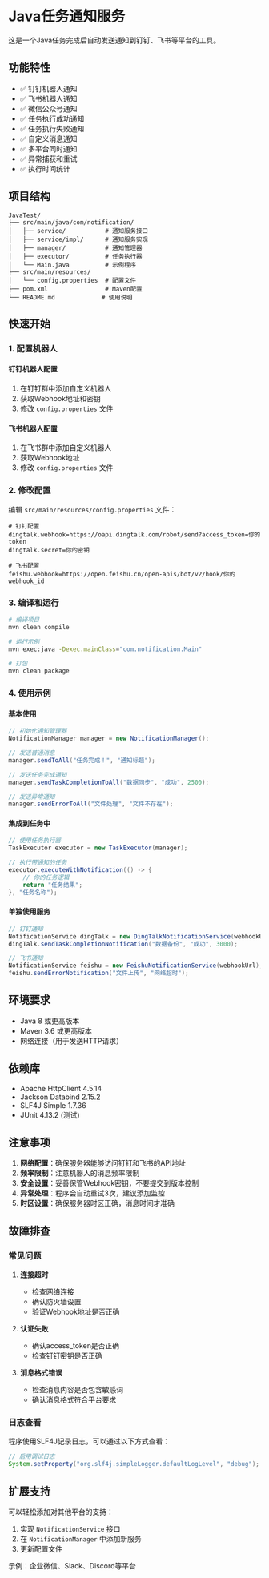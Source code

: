 # Java任务通知服务

这是一个Java任务完成后自动发送通知到钉钉、飞书等平台的工具。

## 功能特性

- ✅ 钉钉机器人通知
- ✅ 飞书机器人通知
- ✅ 微信公众号通知
- ✅ 任务执行成功通知
- ✅ 任务执行失败通知
- ✅ 自定义消息通知
- ✅ 多平台同时通知
- ✅ 异常捕获和重试
- ✅ 执行时间统计

## 项目结构

```
JavaTest/
├── src/main/java/com/notification/
│   ├── service/           # 通知服务接口
│   ├── service/impl/      # 通知服务实现
│   ├── manager/           # 通知管理器
│   ├── executor/          # 任务执行器
│   └── Main.java          # 示例程序
├── src/main/resources/
│   └── config.properties  # 配置文件
├── pom.xml                # Maven配置
└── README.md             # 使用说明
```

## 快速开始

### 1. 配置机器人

#### 钉钉机器人配置
1. 在钉钉群中添加自定义机器人
2. 获取Webhook地址和密钥
3. 修改 `config.properties` 文件

#### 飞书机器人配置
1. 在飞书群中添加自定义机器人
2. 获取Webhook地址
3. 修改 `config.properties` 文件

### 2. 修改配置

编辑 `src/main/resources/config.properties` 文件：

```properties
# 钉钉配置
dingtalk.webhook=https://oapi.dingtalk.com/robot/send?access_token=你的token
dingtalk.secret=你的密钥

# 飞书配置
feishu.webhook=https://open.feishu.cn/open-apis/bot/v2/hook/你的webhook_id
```

### 3. 编译和运行

```bash
# 编译项目
mvn clean compile

# 运行示例
mvn exec:java -Dexec.mainClass="com.notification.Main"

# 打包
mvn clean package
```

### 4. 使用示例

#### 基本使用

```java
// 初始化通知管理器
NotificationManager manager = new NotificationManager();

// 发送普通消息
manager.sendToAll("任务完成！", "通知标题");

// 发送任务完成通知
manager.sendTaskCompletionToAll("数据同步", "成功", 2500);

// 发送异常通知
manager.sendErrorToAll("文件处理", "文件不存在");
```

#### 集成到任务中

```java
// 使用任务执行器
TaskExecutor executor = new TaskExecutor(manager);

// 执行带通知的任务
executor.executeWithNotification(() -> {
    // 你的任务逻辑
    return "任务结果";
}, "任务名称");
```

#### 单独使用服务

```java
// 钉钉通知
NotificationService dingTalk = new DingTalkNotificationService(webhookUrl, secret);
dingTalk.sendTaskCompletionNotification("数据备份", "成功", 3000);

// 飞书通知
NotificationService feishu = new FeishuNotificationService(webhookUrl);
feishu.sendErrorNotification("文件上传", "网络超时");
```

## 环境要求

- Java 8 或更高版本
- Maven 3.6 或更高版本
- 网络连接（用于发送HTTP请求）

## 依赖库

- Apache HttpClient 4.5.14
- Jackson Databind 2.15.2
- SLF4J Simple 1.7.36
- JUnit 4.13.2 (测试)

## 注意事项

1. **网络配置**：确保服务器能够访问钉钉和飞书的API地址
2. **频率限制**：注意机器人的消息频率限制
3. **安全设置**：妥善保管Webhook密钥，不要提交到版本控制
4. **异常处理**：程序会自动重试3次，建议添加监控
5. **时区设置**：确保服务器时区正确，消息时间才准确

## 故障排查

### 常见问题

1. **连接超时**
   - 检查网络连接
   - 确认防火墙设置
   - 验证Webhook地址是否正确

2. **认证失败**
   - 确认access_token是否正确
   - 检查钉钉密钥是否正确

3. **消息格式错误**
   - 检查消息内容是否包含敏感词
   - 确认消息格式符合平台要求

### 日志查看

程序使用SLF4J记录日志，可以通过以下方式查看：

```java
// 启用调试日志
System.setProperty("org.slf4j.simpleLogger.defaultLogLevel", "debug");
```

## 扩展支持

可以轻松添加对其他平台的支持：

1. 实现 `NotificationService` 接口
2. 在 `NotificationManager` 中添加新服务
3. 更新配置文件

示例：企业微信、Slack、Discord等平台